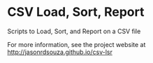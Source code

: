 # CSV Load, Sort, Report
Scripts to Load, Sort, and Report on a CSV file

For more information, see the project website at http://jasonrdsouza.github.io/csv-lsr
